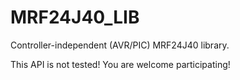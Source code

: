# MRF24J40_LIB
Controller-independent (AVR/PIC) MRF24J40 library.

This API is not tested!
You are welcome participating!
